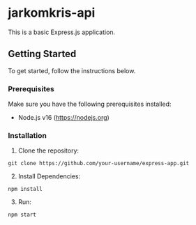 # jarkomkris-api

This is a basic Express.js application.

## Getting Started

To get started, follow the instructions below.

### Prerequisites

Make sure you have the following prerequisites installed:

- Node.js v16  (https://nodejs.org)

### Installation

1. Clone the repository:

```shell
git clone https://github.com/your-username/express-app.git
```

2. Install Dependencies:

```shell
npm install
```

3. Run:

```shell
npm start